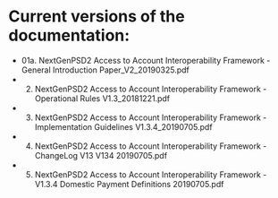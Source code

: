# Current versions of the documentation:

* 01a. NextGenPSD2 Access to Account Interoperability Framework - General Introduction Paper_V2_20190325.pdf
* 02. NextGenPSD2 Access to Account Interoperability Framework - Operational Rules V1.3_20181221.pdf
* 03. NextGenPSD2 Access to Account Interoperability Framework - Implementation Guidelines V1.3.4_20190705.pdf
* 04. NextGenPSD2 Access to Account Interoperability Framework - ChangeLog V13 V134 20190705.pdf
* 05. NextGenPSD2 Access to Account Interoperability Framework - V1.3.4 Domestic Payment Definitions 20190705.pdf
